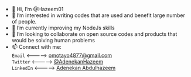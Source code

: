 - 👋 Hi, I’m @Hazeem01
- 👀 I’m interested in writing codes that are used and benefit large number of people.
- 🌱 I’m currently improving my NodeJs skills
- 💞️ I’m looking to collaborate on open source codes and products that would be solving human problems
- 📫 Connect with me: <br>
`Email` <-----> omotayo4877@gmail.com<br>
`Twitter` <-----> [@AdenekanHazeem](https://www.twitter.com/AdenekanHazeem)<br>
`LinkedIn` <-----> [Adenekan Abdulhazeem](https://www.linkedin.com/in/abdulhazeem-adenekan)

<!---
Hazeem01/Hazeem01 is a ✨ special ✨ repository because its `README.md` (this file) appears on your GitHub profile.
You can click the Preview link to take a look at your changes.
--->
